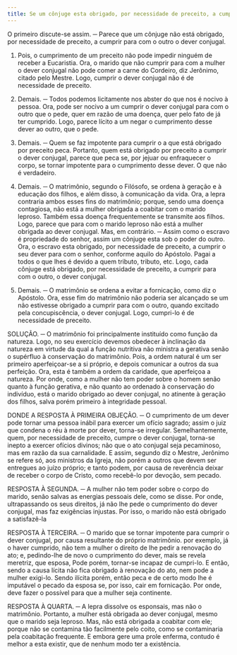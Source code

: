 ```yaml
---
title: Se um cônjuge esta obrigado, por necessidade de preceito, a cumprir para com o outro o dever conjugal
---
```


O primeiro discute-se assim. ─ Parece que um cônjuge não está obrigado, por necessidade de preceito, a cumprir para com o outro o dever conjugal.  

1. Pois, o cumprimento de um preceito não pode impedir ninguém de receber a Eucaristia. Ora, o marido que não cumprir para com a mulher o dever conjugal não pode comer a carne do Cordeiro, diz Jerônimo, citado pelo Mestre. Logo, cumprir o dever conjugal não é de necessidade de preceito.  

2. Demais. ─ Todos podemos licitamente nos abster do que nos é nocivo à pessoa. Ora, pode ser nocivo a um cumprir o dever conjugal para com o outro que o pede, quer em razão de uma doença, quer pelo fato de já ter cumprido. Logo, parece lícito a um negar o cumprimento desse dever ao outro, que o pede.  

3. Demais. ─ Quem se faz impotente para cumprir o a que está obrigado por preceito peca. Portanto, quem está obrigado por preceito a cumprir o dever conjugal, parece que peca se, por jejuar ou enfraquecer o corpo, se tornar impotente para o cumprimento desse dever. O que não é verdadeiro.  

4. Demais. ─ O matrimônio, segundo o Filósofo, se ordena à geração e à educação dos filhos, e além disso, à comunicação da vida. Ora, a lepra contraria ambos esses fins do matrimônio; porque, sendo uma doença contagiosa, não está a mulher obrigada a coabitar com o marido leproso. Também essa doença frequentemente se transmite aos filhos. Logo, parece que para com o marido leproso não está a mulher obrigada ao dever conjugal.  Mas, em contrário. ─ Assim como o escravo é propriedade do senhor, assim um cônjuge esta sob o poder do outro. Ora, o escravo esta obrigado, por necessidade de preceito, a cumprir o seu dever para com o senhor, conforme aquilo do Apóstolo. Pagai a todos o que lhes é devido a quem tributo, tributo, etc. Logo, cada cônjuge está obrigado, por necessidade de preceito, a cumprir para com o outro, o dever conjugal.  

2. Demais. ─ O matrimônio se ordena a evitar a fornicação, como diz o Apóstolo. Ora, esse fim do matrimônio não poderia ser alcançado se um não estivesse obrigado a cumprir para com o outro, quando excitado pela concupiscência, o dever conjugal. Logo, cumpri-lo é de necessidade de preceito.  

SOLUÇÃO. ─ O matrimônio foi principalmente instituído como função da natureza. Logo, no seu exercício devemos obedecer à inclinação da natureza em virtude da qual a função nutritiva não ministra a gerativa senão o supérfluo à conservação do matrimônio. Pois, a ordem natural é um ser primeiro aperfeiçoar-se a si próprio, e depois comunicar a outros da sua perfeição. Ora, esta é também a ordem da caridade, que aperfeiçoa a natureza. Por onde, como a mulher não tem poder sobre o homem senão quanto à função gerativa, e não quanto ao ordenado à conservação do indivíduo, está o marido obrigado ao dever conjugal, no atinente à geração dos filhos, salva porém primeiro à integridade pessoal.  

DONDE A RESPOSTA À PRIMEIRA OBJEÇÃO. ─ O cumprimento de um dever pode tornar uma pessoa inábil para exercer um ofício sagrado; assim o juiz que condena o réu à morte por dever, torna-se irregular. Semelhantemente, quem, por necessidade de preceito, cumpre o dever conjugal, torna-se inepto a exercer ofícios divinos; não que o ato conjugal seja pecaminoso, mas em razão da sua carnalidade. E assim, segundo diz o Mestre, Jerônimo se refere só, aos ministros da Igreja, não porém a outros que devem ser entregues ao juízo próprio; e tanto podem, por causa de reverência deixar de receber o corpo de Cristo, como recebê-lo por devoção, sem pecado.  

RESPOSTA À SEGUNDA. ─ A mulher não tem poder sobre o corpo do marido, senão salvas as energias pessoais dele, como se disse. Por onde, ultrapassando os seus direitos, já não lhe pede o cumprimento do dever conjugal, mas faz exigências injustas. Por isso, o marido não está obrigado a satisfazê-la  

RESPOSTA À TERCEIRA. ─ O marido que se tornar impotente para cumprir o dever conjugal, por causa resultante do próprio matrimônio. por exemplo, já o haver cumprido, não tem a mulher o direito de lhe pedir a renovação do ato; e, pedindo-lhe de novo o cumprimento do dever, mais se revela meretriz, que esposa, Pode porém, tornar-se incapaz de cumpri-lo. E então, sendo a causa lícita não fica obrigado à renovação do ato, nem pode a mulher exigi-lo. Sendo ilícita porém, então peca e de  certo modo lhe é imputável o pecado da esposa se, por isso, cair em fornicação. Por onde, deve fazer o possível para que a mulher seja continente.  

RESPOSTA À QUARTA. ─ A lepra dissolve os esponsais, mas não o matrimônio. Portanto, a mulher está obrigada ao dever conjugal, mesmo que o marido seja leproso. Mas, não está obrigada a coabitar com ele; porque não se contamina tão facilmente pelo coito, como se contaminaria pela coabitação frequente. E embora gere uma prole enferma, contudo é melhor a esta existir, que de nenhum modo ter a existência.